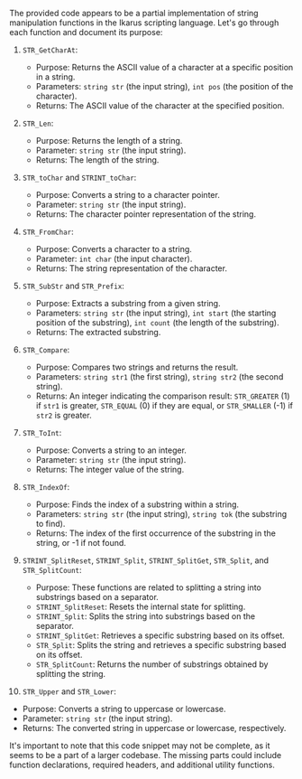 The provided code appears to be a partial implementation of string manipulation functions in the Ikarus scripting language. Let's go through each function and document its purpose:

1. `STR_GetCharAt`:
   - Purpose: Returns the ASCII value of a character at a specific position in a string.
   - Parameters: `string str` (the input string), `int pos` (the position of the character).
   - Returns: The ASCII value of the character at the specified position.

2. `STR_Len`:
   - Purpose: Returns the length of a string.
   - Parameter: `string str` (the input string).
   - Returns: The length of the string.

3. `STR_toChar` and `STRINT_toChar`:
   - Purpose: Converts a string to a character pointer.
   - Parameter: `string str` (the input string).
   - Returns: The character pointer representation of the string.

4. `STR_FromChar`:
   - Purpose: Converts a character to a string.
   - Parameter: `int char` (the input character).
   - Returns: The string representation of the character.

5. `STR_SubStr` and `STR_Prefix`:
   - Purpose: Extracts a substring from a given string.
   - Parameters: `string str` (the input string), `int start` (the starting position of the substring), `int count` (the length of the substring).
   - Returns: The extracted substring.

6. `STR_Compare`:
   - Purpose: Compares two strings and returns the result.
   - Parameters: `string str1` (the first string), `string str2` (the second string).
   - Returns: An integer indicating the comparison result: `STR_GREATER` (1) if `str1` is greater, `STR_EQUAL` (0) if they are equal, or `STR_SMALLER` (-1) if `str2` is greater.

7. `STR_ToInt`:
   - Purpose: Converts a string to an integer.
   - Parameter: `string str` (the input string).
   - Returns: The integer value of the string.

8. `STR_IndexOf`:
   - Purpose: Finds the index of a substring within a string.
   - Parameters: `string str` (the input string), `string tok` (the substring to find).
   - Returns: The index of the first occurrence of the substring in the string, or -1 if not found.

9. `STRINT_SplitReset`, `STRINT_Split`, `STRINT_SplitGet`, `STR_Split`, and `STR_SplitCount`:
   - Purpose: These functions are related to splitting a string into substrings based on a separator.
   - `STRINT_SplitReset`: Resets the internal state for splitting.
   - `STRINT_Split`: Splits the string into substrings based on the separator.
   - `STRINT_SplitGet`: Retrieves a specific substring based on its offset.
   - `STR_Split`: Splits the string and retrieves a specific substring based on its offset.
   - `STR_SplitCount`: Returns the number of substrings obtained by splitting the string.

10. `STR_Upper` and `STR_Lower`:
   - Purpose: Converts a string to uppercase or lowercase.
   - Parameter: `string str` (the input string).
   - Returns: The converted string in uppercase or lowercase, respectively.

It's important to note that this code snippet may not be complete, as it seems to be a part of a larger codebase. The missing parts could include function declarations, required headers, and additional utility functions.